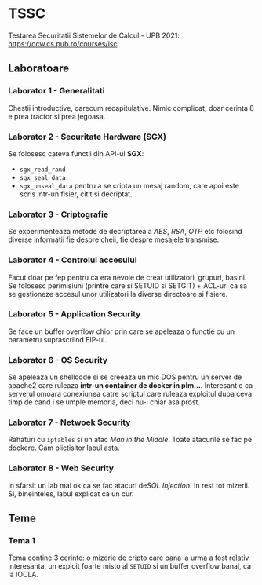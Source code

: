 # TSSC
Testarea Securitatii Sistemelor de Calcul - UPB 2021:
https://ocw.cs.pub.ro/courses/isc


## Laboratoare
### Laborator 1 - Generalitati
Chestii introductive, oarecum recapitulative. Nimic complicat, doar cerinta 8
e prea tractor si prea jegoasa.

### Laborator 2 - Securitate Hardware (SGX)
Se folosesc cateva functii din API-ul **SGX**:
- `sgx_read_rand`
- `sgx_seal_data`
- `sgx_unseal_data`
pentru a se cripta un mesaj random, care apoi este scris intr-un fisier, citit
si decriptat.

### Laborator 3 - Criptografie
Se experimenteaza metode de decriptarea a *AES*, *RSA*, *OTP* etc folosind
diverse informatii fie despre cheii, fie despre mesajele transmise.

### Laborator 4 - Controlul accesului
Facut doar pe fep pentru ca era nevoie de creat utilizatori, grupuri, basini.
Se folosesc perimisiuni (printre care si SETUID si SETGIT) + ACL-uri ca sa se
gestioneze accesul unor utilizatori la diverse directoare si fisiere.

### Laborator 5 - Application Security
Se face un buffer overflow chior prin care se apeleaza o functie cu un parametru
suprascriind EIP-ul.

### Laborator 6 - OS Security
Se apeleaza un shellcode si se creeaza un mic DOS pentru un server de apache2
care ruleaza **intr-un container de docker in plm...**. Interesant e ca serverul
omoara conexiunea catre scriptul care ruleaza exploitul dupa ceva timp de cand
i se umple memoria, deci nu-i chiar asa prost.

### Laborator 7 - Netwoek Security
Rahaturi cu `iptables` si un atac *Man in the Middle*. Toate atacurile se fac pe
dockere. Cam plictisitor labul asta.

### Laborator 8 - Web Security
In sfarsit un lab mai ok ca se fac atacuri de*SQL Injection*. In rest tot
mizerii. Si, bineinteles, labul explicat ca un cur.


## Teme
### Tema 1
Tema contine 3 cerinte: o mizerie de cripto care pana la urma a fost relativ
interesanta, un exploit foarte misto al `SETUID` si un buffer overflow banal, ca
la IOCLA.
